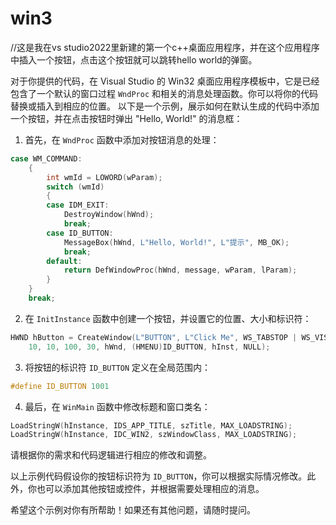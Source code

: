 # win3
//这是我在vs studio2022里新建的第一个c++桌面应用程序，并在这个应用程序中插入一个按钮，点击这个按钮就可以跳转hello world的弹窗。

对于你提供的代码，在 Visual Studio 的 Win32 桌面应用程序模板中，它是已经包含了一个默认的窗口过程 `WndProc` 和相关的消息处理函数。你可以将你的代码替换或插入到相应的位置。
以下是一个示例，展示如何在默认生成的代码中添加一个按钮，并在点击按钮时弹出 "Hello, World!" 的消息框：
1. 首先，在 `WndProc` 函数中添加对按钮消息的处理：
```cpp
case WM_COMMAND:
    {
        int wmId = LOWORD(wParam);
        switch (wmId)
        {
        case IDM_EXIT:
            DestroyWindow(hWnd);
            break;
        case ID_BUTTON:
            MessageBox(hWnd, L"Hello, World!", L"提示", MB_OK);
            break;
        default:
            return DefWindowProc(hWnd, message, wParam, lParam);
        }
    }
    break;
```

2. 在 `InitInstance` 函数中创建一个按钮，并设置它的位置、大小和标识符：
```cpp
HWND hButton = CreateWindow(L"BUTTON", L"Click Me", WS_TABSTOP | WS_VISIBLE | WS_CHILD,
    10, 10, 100, 30, hWnd, (HMENU)ID_BUTTON, hInst, NULL);
```

3. 将按钮的标识符 `ID_BUTTON` 定义在全局范围内：
```cpp
#define ID_BUTTON 1001
```

4. 最后，在 `WinMain` 函数中修改标题和窗口类名：
```cpp
LoadStringW(hInstance, IDS_APP_TITLE, szTitle, MAX_LOADSTRING);
LoadStringW(hInstance, IDC_WIN2, szWindowClass, MAX_LOADSTRING);
```

请根据你的需求和代码逻辑进行相应的修改和调整。

以上示例代码假设你的按钮标识符为 `ID_BUTTON`，你可以根据实际情况修改。此外，你也可以添加其他按钮或控件，并根据需要处理相应的消息。

希望这个示例对你有所帮助！如果还有其他问题，请随时提问。
